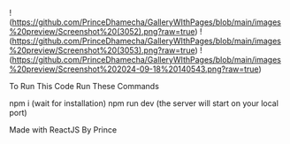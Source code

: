 !(https://github.com/PrinceDhamecha/GalleryWIthPages/blob/main/images%20preview/Screenshot%20(3052).png?raw=true)
!(https://github.com/PrinceDhamecha/GalleryWIthPages/blob/main/images%20preview/Screenshot%20(3053).png?raw=true)
!(https://github.com/PrinceDhamecha/GalleryWIthPages/blob/main/images%20preview/Screenshot%202024-09-18%20140543.png?raw=true)

To Run This Code Run These Commands

npm i
(wait for installation)
npm run dev
(the server will start on your local port)

Made with ReactJS By Prince
